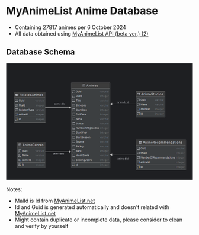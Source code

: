 # MyAnimeList Anime Database

- Containing 27817 animes per 6 October 2024
- All data obtained using [MyAnimeList API (beta ver.) (2)](https://myanimelist.net/apiconfig/references/api/v2)

## Database Schema

![database_schema](database_diagram.png)

Notes:

- MalId is Id from [MyAnimeList.net](https://myanimelist.net)
- Id and Guid is generated automatically and doesn't related with [MyAnimeList.net](https://myanimelist.net)
- Might contain duplicate or incomplete data, please consider to clean and verify by yourself
